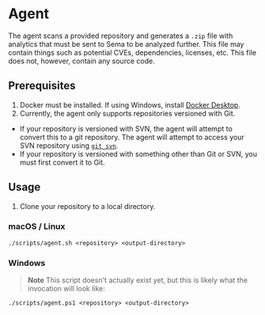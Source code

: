 # Agent

The agent scans a provided repository and generates a `.zip` file with analytics
that must be sent to Sema to be analyzed further.  This file may contain things
such as potential CVEs, dependencies, licenses, etc. This file does not, however,
contain any source code.

## Prerequisites

1. Docker must be installed. If using Windows, install [Docker Desktop][1].
2. Currently, the agent only supports repositories versioned with Git.
  - If your repository is versioned with SVN, the agent will attempt to convert
    this to a git repository. The agent will attempt to access your SVN repository
    using [`git svn`][2].
  - If your repository is versioned with something other than Git or SVN, you must
    first convert it to Git.

## Usage

1. Clone your repository to a local directory.

### macOS / Linux
```
./scripts/agent.sh <repository> <output-directory>
```

### Windows
> **Note**
> This script doesn't actually exist yet, but this is likely what the invocation
> will look like:
```
./scripts/agent.ps1 <repository> <output-directory>
```

[1]: https://www.docker.com/products/docker-desktop/
[2]: https://git-scm.com/docs/git-svn
